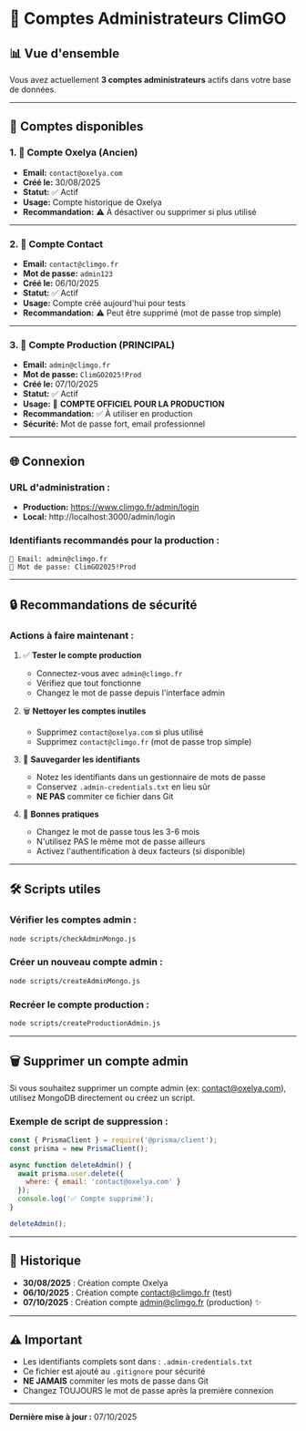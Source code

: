 # 👥 Comptes Administrateurs ClimGO

## 📊 Vue d'ensemble

Vous avez actuellement **3 comptes administrateurs** actifs dans votre base de données.

---

## 🔑 Comptes disponibles

### 1. 🏢 **Compte Oxelya** (Ancien)
- **Email:** `contact@oxelya.com`
- **Créé le:** 30/08/2025
- **Statut:** ✅ Actif
- **Usage:** Compte historique de Oxelya
- **Recommandation:** ⚠️ À désactiver ou supprimer si plus utilisé

---

### 2. 📧 **Compte Contact**
- **Email:** `contact@climgo.fr`
- **Mot de passe:** `admin123`
- **Créé le:** 06/10/2025
- **Statut:** ✅ Actif
- **Usage:** Compte créé aujourd'hui pour tests
- **Recommandation:** ⚠️ Peut être supprimé (mot de passe trop simple)

---

### 3. 🎯 **Compte Production** (PRINCIPAL)
- **Email:** `admin@climgo.fr`
- **Mot de passe:** `ClimGO2025!Prod`
- **Créé le:** 07/10/2025
- **Statut:** ✅ Actif
- **Usage:** 🌟 **COMPTE OFFICIEL POUR LA PRODUCTION**
- **Recommandation:** ✅ À utiliser en production
- **Sécurité:** Mot de passe fort, email professionnel

---

## 🌐 Connexion

### URL d'administration :
- **Production:** https://www.climgo.fr/admin/login
- **Local:** http://localhost:3000/admin/login

### Identifiants recommandés pour la production :
```
📧 Email: admin@climgo.fr
🔐 Mot de passe: ClimGO2025!Prod
```

---

## 🔒 Recommandations de sécurité

### Actions à faire maintenant :

1. ✅ **Tester le compte production**
   - Connectez-vous avec `admin@climgo.fr`
   - Vérifiez que tout fonctionne
   - Changez le mot de passe depuis l'interface admin

2. 🗑️ **Nettoyer les comptes inutiles**
   - Supprimez `contact@oxelya.com` si plus utilisé
   - Supprimez `contact@climgo.fr` (mot de passe trop simple)

3. 📝 **Sauvegarder les identifiants**
   - Notez les identifiants dans un gestionnaire de mots de passe
   - Conservez `.admin-credentials.txt` en lieu sûr
   - **NE PAS** commiter ce fichier dans Git

4. 🔐 **Bonnes pratiques**
   - Changez le mot de passe tous les 3-6 mois
   - N'utilisez PAS le même mot de passe ailleurs
   - Activez l'authentification à deux facteurs (si disponible)

---

## 🛠️ Scripts utiles

### Vérifier les comptes admin :
```bash
node scripts/checkAdminMongo.js
```

### Créer un nouveau compte admin :
```bash
node scripts/createAdminMongo.js
```

### Recréer le compte production :
```bash
node scripts/createProductionAdmin.js
```

---

## 🗑️ Supprimer un compte admin

Si vous souhaitez supprimer un compte admin (ex: contact@oxelya.com), utilisez MongoDB directement ou créez un script.

### Exemple de script de suppression :

```javascript
const { PrismaClient } = require('@prisma/client');
const prisma = new PrismaClient();

async function deleteAdmin() {
  await prisma.user.delete({
    where: { email: 'contact@oxelya.com' }
  });
  console.log('✅ Compte supprimé');
}

deleteAdmin();
```

---

## 📅 Historique

- **30/08/2025** : Création compte Oxelya
- **06/10/2025** : Création compte contact@climgo.fr (test)
- **07/10/2025** : Création compte admin@climgo.fr (production) ✨

---

## ⚠️ Important

- Les identifiants complets sont dans : `.admin-credentials.txt`
- Ce fichier est ajouté au `.gitignore` pour sécurité
- **NE JAMAIS** commiter les mots de passe dans Git
- Changez TOUJOURS le mot de passe après la première connexion

---

**Dernière mise à jour :** 07/10/2025

